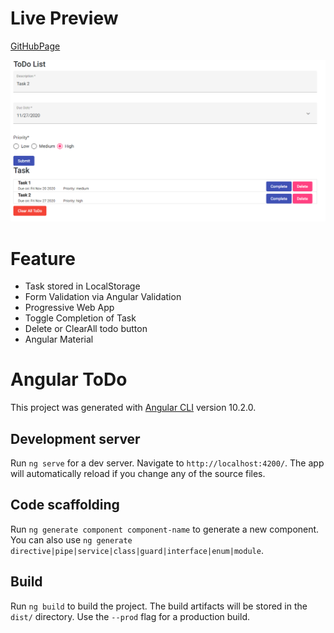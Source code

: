 # **Live Preview**

[GitHubPage](https://darkripper214.github.io/AngularToDo/)

![ToDo](src\assets\code1.PNG)

# **Feature**

- Task stored in LocalStorage
- Form Validation via Angular Validation
- Progressive Web App
- Toggle Completion of Task
- Delete or ClearAll todo button
- Angular Material

# Angular ToDo

This project was generated with [Angular CLI](https://github.com/angular/angular-cli) version 10.2.0.

## Development server

Run `ng serve` for a dev server. Navigate to `http://localhost:4200/`. The app will automatically reload if you change any of the source files.

## Code scaffolding

Run `ng generate component component-name` to generate a new component. You can also use `ng generate directive|pipe|service|class|guard|interface|enum|module`.

## Build

Run `ng build` to build the project. The build artifacts will be stored in the `dist/` directory. Use the `--prod` flag for a production build.
